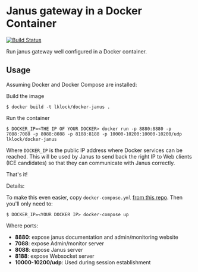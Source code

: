# Janus gateway in a Docker Container

[![Build Status](https://travis-ci.org/linagora/docker-janus-gateway.svg?branch=mach10)](https://travis-ci.org/linagora/docker-janus-gateway)

Run janus gateway well configured in a Docker container.

## Usage

Assuming Docker and Docker Compose are installed:

Build the image

```shell
$ docker build -t lklock/docker-janus .
```

Run the container

```shell
$ DOCKER_IP=<THE IP OF YOUR DOCKER> docker run -p 8880:8880 -p 7088:7088 -p 8088:8088 -p 8188:8188 -p 10000-10200:10000-10200/udp lklock/docker-janus
```

Where `DOCKER_IP` is the public IP address where Docker services can be reached. This will be used by Janus to send back the right IP to Web clients (ICE candidates) so that they can communicate with Janus correctly.

That's it!

Details:

To make this even easier, copy `docker-compose.yml` [from this repo](https://github.com/lklock/docker-janus-gateway/blob/master/docker-compose.yml). Then you'll only need to:

```shell
$ DOCKER_IP=<YOUR DOCKER IP> docker-compose up
```

Where ports:
  - **8880**: expose janus documentation and admin/monitoring website
  - **7088**: expose Admin/monitor server
  - **8088**: expose Janus server
  - **8188**: expose Websocket server
  - **10000-10200/udp**: Used during session establishment


